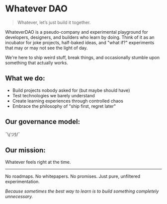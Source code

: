 # Whatever DAO

> Whatever, let’s just build it together.

WhateverDAO is a pseudo-company and experimental playground for developers, designers, and builders who learn by doing.
Think of it as an incubator for joke projects, half-baked ideas, and "what if?" experiments that may or may not see the
light of day.

We're here to ship weird stuff, break things, and occasionally stumble upon something that actually works.

## What we do:

- Build projects nobody asked for (but maybe should have)
- Test technologies we barely understand
- Create learning experiences through controlled chaos
- Embrace the philosophy of "ship first, regret later"

## Our governance model:

¯\\_(ツ)_/¯

## Our mission:

Whatever feels right at the time.

---

No roadmaps. No whitepapers. No promises. Just pure, unfiltered experimentation.

_Because sometimes the best way to learn is to build something completely unnecessary._
